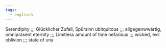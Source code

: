 ```yaml
---
tags:
  - englisch
---
```

Serendipity ;;; Glücklicher Zufall, Spürsinn
ubitquitous ;;; allgegenwwärtig, omnipräsent
eternity ;;; Limitless amount of time
nefarious ;;; wicked, evil
oblivion ;;; state of una